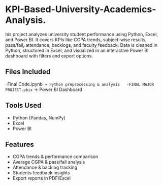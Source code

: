 # KPI-Based-University-Academics-Analysis.
his project analyzes university student performance using Python, Excel, and Power BI. It covers KPIs like CGPA trends, subject-wise results, pass/fail, attendance, backlogs, and faculty feedback. Data is cleaned in Python, structured in Excel, and visualized in an interactive Power BI dashboard with filters and export options.
## Files Included
-Final Code.ipynb` → Python preprocessing & analysis  
-FINAL MAJOR PROJECT.pbix` → Power BI Dashboard  

## Tools Used
- Python (Pandas, NumPy)  
- Excel  
- Power BI

 ## Features
- CGPA trends & performance  comparison  
- Average CGPA & pass/fail analysis  
- Attendance & backlog tracking  
- Students feedback insights  
- Export reports in PDF/Excel  
